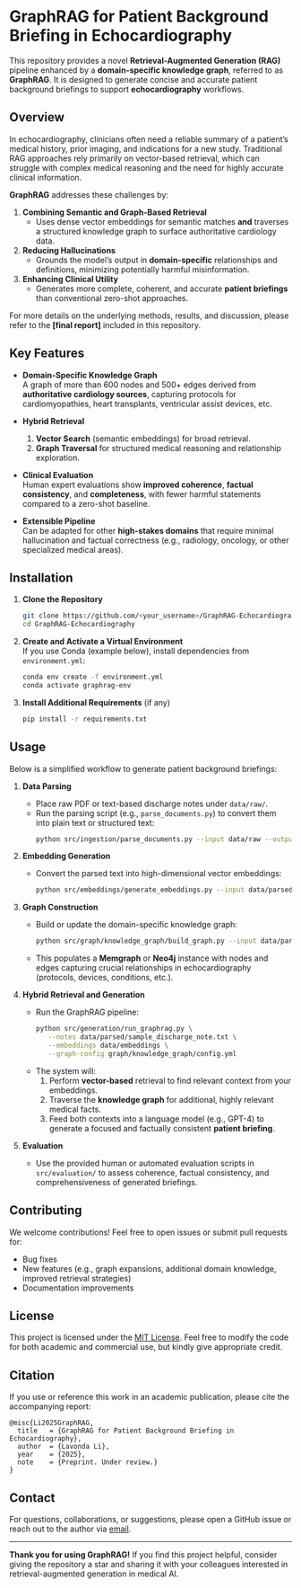 # GraphRAG for Patient Background Briefing in Echocardiography

This repository provides a novel **Retrieval-Augmented Generation (RAG)** pipeline enhanced by a **domain-specific knowledge graph**, referred to as **GraphRAG**. It is designed to generate concise and accurate patient background briefings to support **echocardiography** workflows.

## Overview

In echocardiography, clinicians often need a reliable summary of a patient’s medical history, prior imaging, and indications for a new study. Traditional RAG approaches rely primarily on vector-based retrieval, which can struggle with complex medical reasoning and the need for highly accurate clinical information. 

**GraphRAG** addresses these challenges by:

1. **Combining Semantic and Graph-Based Retrieval**  
   - Uses dense vector embeddings for semantic matches **and** traverses a structured knowledge graph to surface authoritative cardiology data.  
2. **Reducing Hallucinations**  
   - Grounds the model’s output in **domain-specific** relationships and definitions, minimizing potentially harmful misinformation.  
3. **Enhancing Clinical Utility**  
   - Generates more complete, coherent, and accurate **patient briefings** than conventional zero-shot approaches.

For more details on the underlying methods, results, and discussion, please refer to the **[final report]** included in this repository.

## Key Features

- **Domain-Specific Knowledge Graph**  
  A graph of more than 600 nodes and 500+ edges derived from **authoritative cardiology sources**, capturing protocols for cardiomyopathies, heart transplants, ventricular assist devices, etc.
  
- **Hybrid Retrieval**  
  1. **Vector Search** (semantic embeddings) for broad retrieval.  
  2. **Graph Traversal** for structured medical reasoning and relationship exploration.  

- **Clinical Evaluation**  
  Human expert evaluations show **improved coherence**, **factual consistency**, and **completeness**, with fewer harmful statements compared to a zero-shot baseline.  

- **Extensible Pipeline**  
  Can be adapted for other **high-stakes domains** that require minimal hallucination and factual correctness (e.g., radiology, oncology, or other specialized medical areas).


## Installation

1. **Clone the Repository**  
   ```bash
   git clone https://github.com/<your_username>/GraphRAG-Echocardiography.git
   cd GraphRAG-Echocardiography
   ```

2. **Create and Activate a Virtual Environment**  
   If you use Conda (example below), install dependencies from `environment.yml`:  
   ```bash
   conda env create -f environment.yml
   conda activate graphrag-env
   ```

3. **Install Additional Requirements** (if any)  
   ```bash
   pip install -r requirements.txt
   ```

## Usage

Below is a simplified workflow to generate patient background briefings:

1. **Data Parsing**  
   - Place raw PDF or text-based discharge notes under `data/raw/`.  
   - Run the parsing script (e.g., `parse_documents.py`) to convert them into plain text or structured text:
     ```bash
     python src/ingestion/parse_documents.py --input data/raw --output data/parsed
     ```

2. **Embedding Generation**  
   - Convert the parsed text into high-dimensional vector embeddings:
     ```bash
     python src/embeddings/generate_embeddings.py --input data/parsed --output data/embeddings
     ```

3. **Graph Construction**  
   - Build or update the domain-specific knowledge graph:
     ```bash
     python src/graph/knowledge_graph/build_graph.py --input data/parsed
     ```
   - This populates a **Memgraph** or **Neo4j** instance with nodes and edges capturing crucial relationships in echocardiography (protocols, devices, conditions, etc.).

4. **Hybrid Retrieval and Generation**  
   - Run the GraphRAG pipeline:
     ```bash
     python src/generation/run_graphrag.py \
        --notes data/parsed/sample_discharge_note.txt \
        --embeddings data/embeddings \
        --graph-config graph/knowledge_graph/config.yml
     ```
   - The system will:
     1. Perform **vector-based** retrieval to find relevant context from your embeddings.  
     2. Traverse the **knowledge graph** for additional, highly relevant medical facts.  
     3. Feed both contexts into a language model (e.g., GPT-4) to generate a focused and factually consistent **patient briefing**.

5. **Evaluation**  
   - Use the provided human or automated evaluation scripts in `src/evaluation/` to assess coherence, factual consistency, and comprehensiveness of generated briefings.

## Contributing

We welcome contributions! Feel free to open issues or submit pull requests for:

- Bug fixes
- New features (e.g., graph expansions, additional domain knowledge, improved retrieval strategies)
- Documentation improvements

## License

This project is licensed under the [MIT License](./LICENSE). Feel free to modify the code for both academic and commercial use, but kindly give appropriate credit.

## Citation

If you use or reference this work in an academic publication, please cite the accompanying report:

```
@misc{Li2025GraphRAG,
  title   = {GraphRAG for Patient Background Briefing in Echocardiography},
  author  = {Lavonda Li},
  year    = {2025},
  note    = {Preprint. Under review.}
}
```

## Contact

For questions, collaborations, or suggestions, please open a GitHub issue or reach out to the author via [email](mailto:lavonda@stanford.edu).

---

**Thank you for using GraphRAG!** If you find this project helpful, consider giving the repository a star and sharing it with your colleagues interested in retrieval-augmented generation in medical AI.
